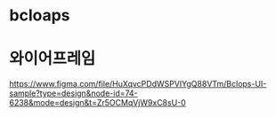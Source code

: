 # bcloaps

# 와이어프레임
https://www.figma.com/file/HuXqvcPDdWSPVIYgQ88VTm/Bclops-UI-sample?type=design&node-id=74-6238&mode=design&t=Zr5OCMqVjW9xC8sU-0
